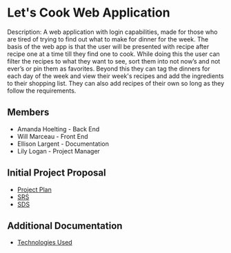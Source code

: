 # Let's Cook Web Application
Description: A web application with login capabilities, made for those who are tired of trying to find out what to make for dinner for the week. The basis of the web app is that the user will be presented with recipe after recipe one at a time till they find one to cook. While doing this the user can filter the recipes to what they want to see, sort them into not now’s and not ever’s or pin them as favorites. Beyond this they can tag the dinners for each day of the week and view their week's recipes and add the ingredients to their shopping list. They can also add recipes of their own so long as they follow the requirements.

## Members
* Amanda Hoelting - Back End
* Will Marceau - Front End
* Ellison Largent - Documentation 
* Lily Logan - Project Manager

## Initial Project Proposal
* [Project Plan](./Documentation/Project%20Plan.pdf)
* [SRS]()
* [SDS]()

## Additional Documentation
* [Technologies Used](./Documentation/Technologies%20Used.pdf)
